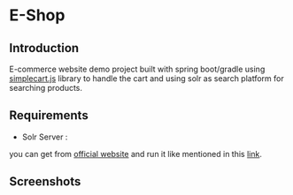 # E-Shop
## Introduction
E-commerce website demo project built with spring boot/gradle using [simplecart.js](http://simplecartjs.org/) library to handle the cart and using solr as search platform for searching products.  
## Requirements
* Solr Server :

you can get from [official website]()  and run it like mentioned in this [link](https://lucene.apache.org/solr/guide/6_6/running-solr.html).
## Screenshots


